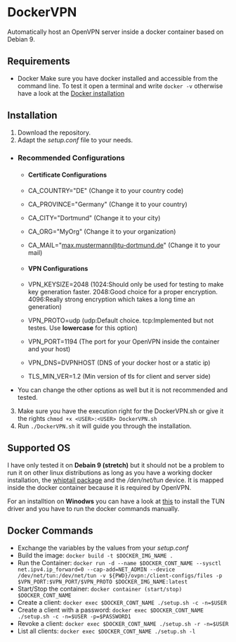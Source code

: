 # DockerVPN

Automatically host an OpenVPN server inside a docker container based on Debian 9.

## Requirements

- Docker
Make sure you have docker installed and accessible from the command line. To test it open a terminal and write `docker -v` otherwise have a look at the [Docker installation](https://docs.docker.com/v17.12/install/) 

## Installation

1. Download the repository.
2. Adapt the *setup.conf* file to your needs. 
  - ### Recommended Configurations
    - #### Certificate Configurations
    - CA_COUNTRY="DE" (Change it to your country code)
    - CA_PROVINCE="Germany" (Change it to your country)
    - CA_CITY="Dortmund" (Change it to your city)
    - CA_ORG="MyOrg" (Change it to your organization)
    - CA_MAIL="max.mustermann@tu-dortmund.de" (Change it to your mail)

    - #### VPN Configurations
    - VPN_KEYSIZE=2048  (1024:Should only be used for testing to make key generation faster. 2048:Good choice for a proper encryption. 4096:Really strong encryption which takes a long time an generation)
    - VPN_PROTO=udp (udp:Default choice. tcp:Implemented but not testes. Use **lowercase** for this option)
    - VPN_PORT=1194 (The port for your OpenVPN inside the container and your host)
    - VPN_DNS=DVPNHOST (DNS of your docker host or a static ip)
    - TLS_MIN_VER=1.2 (Min version of tls for client and server side)
  - You can change the other options as well but it is not recommended and tested.
3. Make sure you have the execution right for the DockerVPN.sh or give it the rights `chmod +x <USER>:<USER> DockerVPN.sh`
4. Run `./DockerVPN.sh` it will guide you through the installation.

## Supported OS
I have only tested it on **Debain 9 (stretch)** but it should not be a problem to run it on other linux distributions as long as you have a working docker installation, the [whiptail package](https://en.wikibooks.org/wiki/Bash_Shell_Scripting/Whiptail) and the */den/net/tun* device. It is mapped inside the docker container because it is required by OpenVPN.

For an installtion on **Winodws** you can have a look at [this](https://openvpn.net/community-resources/the-standard-install-file-included-in-the-source-distribution/) to install the TUN driver and you have to run the docker commands manually.

## Docker Commands
- Exchange the variables by the values from your *setup.conf*
- Build the image: `docker build -t $DOCKER_IMG_NAME .`
- Run the Container: `docker run -d --name $DOCKER_CONT_NAME --sysctl net.ipv4.ip_forward=0 --cap-add=NET_ADMIN --device /dev/net/tun:/dev/net/tun -v ${PWD}/ovpn:/client-configs/files -p $VPN_PORT:$VPN_PORT/$VPN_PROTO $DOCKER_IMG_NAME:latest`
- Start/Stop the container: `docker container (start/stop) $DOCKER_CONT_NAME`
- Create a client: `docker exec $DOCKER_CONT_NAME ./setup.sh -c -n=$USER`
- Create a client with a password: `docker exec $DOCKER_CONT_NAME ./setup.sh -c -n=$USER -p=$PASSWORD1`
- Revoke a client: `docker exec $DOCKER_CONT_NAME ./setup.sh -r -n=$USER`
- List all clients: `docker exec $DOCKER_CONT_NAME ./setup.sh -l`
